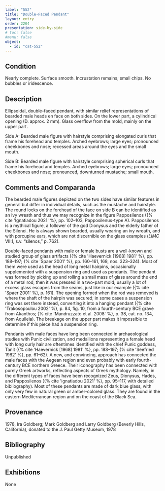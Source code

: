 ```yaml
---
label: "552"
title: "Double-Faced Pendant"
layout: entry
order: 2204
presentation: side-by-side
# toc: false
#menu: false 
object:
  - id: "cat-552"
---
```


## Condition

Nearly complete. Surface smooth. Incrustation remains; small chips. No bubbles or iridescence.

## Description

Ellipsoidal, double-faced pendant, with similar relief representations of bearded male heads en face on both sides. On the lower part, a cylindrical opening (D. approx. 2 mm). Glass overflow from the mold, mainly on the upper part.

Side A: Bearded male figure with hairstyle comprising elongated curls that frame his forehead and temples. Arched eyebrows; large eyes; pronounced cheekbones and nose; recessed areas around the eyes and the small mouth.

Side B: Bearded male figure with hairstyle comprising spherical curls that frame his forehead and temples. Arched eyebrows; large eyes; pronounced cheekbones and nose; pronounced, downturned mustache; small mouth.

## Comments and Comparanda

The bearded male figures depicted on the two sides have similar features in general but differ in individual details, such as the mustache and hairstyle. The round locks on the forehead of the face on side B can be identified as an ivy wreath and thus we may recognize in the figure Papposilenos ({% cite 'Ignatiadou 2021' %}, pp. 102–103, Papposilenus-type A). Papposilenos is a mythical figure, a follower of the god Dionysus and the elderly father of the Silenoi. He is always shown bearded, usually wearing an ivy wreath, and with porcupine ears, which are not discernible on the glass examples (*LIMC* VII.1, s.v. “silenos,” p. 762).

Double-faced pendants with male or female busts are a well-known and studied group of glass artifacts ({% cite 'Haevernick [1968] 1981' %}, pp. 188–197; {% cite 'Spaer 2001' %}, pp. 160–161, 168, nos. 323–324). Most of them were used as the head of long metal hairpins, occasionally supplemented with a suspension ring and used as pendants. The pendant was formed by picking up and rolling a small mass of glass around the end of a metal rod, then it was pressed in a two-part mold; usually a lot of excess glass escapes from the seams, just like in our example ({% cite 'Spaer 2001' %}, p. 161). The opening formed when the rod was removed is where the shaft of the hairpin was secured; in some cases a suspension ring was set there instead, converting it into a hanging pendant ({% cite 'Trakosopoulou 2002' %}, p. 84, fig. 10, from a fourth-century BCE grave from Akanthos; {% cite 'Mandruzzato et al. 2008' %}, p. 38, cat. no. 134, from Aquileia). The breakage on the upper part makes it impossible to determine if this piece had a suspension ring.

Pendants with male faces have long been connected in archaeological studies with Punic civilization, and medallions representing a female head with long curly hair are oftentimes identified with the chief Punic goddess, Tanit ({% cite 'Haevernick [1968] 1981' %}, pp. 188–197; {% cite 'Seefried 1982' %}, pp. 61–62). A new, and convincing, approach has connected the male faces with the Aegean region and even probably with early fourth-century BCE northern Greece. Their iconography has been connected with purely Greek artworks, reflecting aspects of Greek mythology. Namely, in the different types of faces have been recognized Zeus, Dionysus, Hades, and Papposilenos ({% cite 'Ignatiadou 2021' %}, pp. 95–117, with detailed bibliography). Most of these pendants are made of dark blue glass, with only very few in natural green or amber-colored glass. They are found in the eastern Mediterranean region and on the coast of the Black Sea.

## Provenance

1978, Ira Goldberg; Mark Goldberg and Larry Goldberg (Beverly Hills, California), donated to the J. Paul Getty Museum, 1978

## Bibliography

Unpublished

## Exhibitions

None